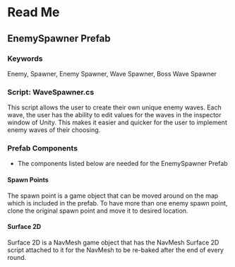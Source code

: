 # Read Me 
## EnemySpawner Prefab

### Keywords
Enemy, Spawner, Enemy Spawner, Wave Spawner, Boss Wave Spawner

### Script: WaveSpawner.cs
This script allows the user to create their own unique enemy waves. Each wave, the user has the ability to edit values for the waves in the inspector window of Unity. This makes it easier and quicker for the user to implement enemy waves of their choosing. 

### Prefab Components
* The components listed below are needed for the EnemySpawner Prefab

#### Spawn Points
The spawn point is a game object that can be moved around on the map which is included in the prefab. To have more than one enemy spawn point, clone the original spawn point and move it to desired location.

#### Surface 2D
Surface 2D is a NavMesh game object that has the NavMesh Surface 2D script attached to it for the NavMesh to be re-baked after the end of every round.
